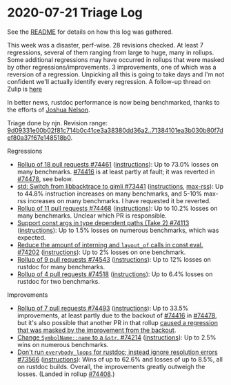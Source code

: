 # 2020-07-21 Triage Log

See the [README](README.md) for details on how this log was gathered.

This week was a disaster, perf-wise. 28 revisions checked. At least 7
regressions, several of them ranging from large to huge, many in rollups. Some
additional regressions may have occurred in rollups that were masked by other
regressions/improvements. 3 improvements, one of which was a reversion of a
regression. Unpicking all this is going to take days and I'm not confident
we'll actually identify every regression. A follow-up thread on Zulip is
[here](https://rust-lang.zulipchat.com/#narrow/stream/247081-t-compiler.2Fperformance/topic/Follow-up.20to.20the.20bad.20perf.20triage.20of.202020-07-21)

In better news, rustdoc performance is now being benchmarked, thanks to the
efforts of [Joshua Nelson](https://github.com/rust-lang/rustc-perf/pull/675).

Triage done by njn. Revision range: [9d09331e00b02f81c714b0c41ce3a38380dd36a2..71384101ea3b030b80f7def80a37f67e148518b0](https://perf.rust-lang.org/?start=9d09331e00b02f81c714b0c41ce3a38380dd36a2&end=71384101ea3b030b80f7def80a37f67e148518b0&absolute=false&stat=instructions%3Au).

Regressions
- [Rollup of 18 pull requests #74461](https://github.com/rust-lang/rust/pull/74461#issuecomment-660492867)
  ([instructions](https://perf.rust-lang.org/compare.html?start=39d5a61f2e4e237123837f5162cc275c2fd7e625&end=d3df8512d2c2afc6d2e7d8b5b951dd7f2ad77b02&stat=instructions:u)):
  Up to 73.0% losses on many benchmarks.
  [#74416](https://github.com/rust-lang/rust/pull/74416#issuecomment-660545238)
  is at least partly at fault; it was reverted in
  [#74478](https://github.com/rust-lang/rust/pull/74478), see below.
- [std: Switch from libbacktrace to gimli #73441](https://github.com/rust-lang/rust/pull/73441#issuecomment-660881380)
  ([instructions](https://perf.rust-lang.org/compare.html?start=7d31ffc1ac9e9ea356e896e63307168a64501b9d&end=1fa54ad9680cc82e7301f8ed4e9b7402dfd6ce0e&stat=instructions:u),
   [max-rss](https://perf.rust-lang.org/compare.html?start=7d31ffc1ac9e9ea356e896e63307168a64501b9d&end=1fa54ad9680cc82e7301f8ed4e9b7402dfd6ce0e&stat=max-rss)):
  Up to 44.8% instruction increases on many benchmarks, and 5-10% max-rss increases on many benchmarks. I have requested it be reverted.
- [Rollup of 11 pull requests #74468](https://github.com/rust-lang/rust/pull/74468#issuecomment-661371815)
  ([instructions](https://perf.rust-lang.org/compare.html?start=d3df8512d2c2afc6d2e7d8b5b951dd7f2ad77b02&end=7d31ffc1ac9e9ea356e896e63307168a64501b9d&stat=instructions:u)):
  Up to 10.2% losses on many benchmarks. Unclear which PR is responsible.
- [Support const args in type dependent paths (Take 2) #74113](https://github.com/rust-lang/rust/pull/74113#issuecomment-661470398)
  ([instructions](https://perf.rust-lang.org/compare.html?start=d9e8d6290745a65025a3e082aea72fbe372292c6&end=7e11379f3b4c376fbb9a6c4d44f3286ccc28d149&stat=instructions:u)):
  Up to 1.5% losses on numerous benchmarks, which was expected.
- [Reduce the amount of interning and `layout_of` calls in const eval. #74202](https://github.com/rust-lang/rust/pull/74202#issuecomment-661475728)
  ([instructions](https://perf.rust-lang.org/compare.html?start=4cd0ee9343da86d9770bf0a514a682d240e0dce8&end=125c58caebc67c32ec45ac6c0581b596fd532082&stat=instructions:u)):
  Up to 2% losses on one benchmark.
- [Rollup of 9 pull requests #74543](https://github.com/rust-lang/rust/pull/74543#issuecomment-661507295)
  ([instructions](https://perf.rust-lang.org/compare.html?start=2c21a6f3a8b1c75c444b87fde5116853383b3fbd&end=891e6fee572009ff2be4d4057fb33483610c36a7&stat=instructions:u)):
  Up to 12% losses on rustdoc for many benchmarks.
- [Rollup of 4 pull requests #74518](https://github.com/rust-lang/rust/pull/74518#issuecomment-661498214)
  ([instructions](https://perf.rust-lang.org/compare.html?start=48036804d2bc461b243c5d291b850e44bcca68ef&end=d7f94516345a36ddfcd68cbdf1df835d356795c3&stat=instructions:u)):
  Up to 6.4% losses on rustdoc for two benchmarks.

Improvements
- [Rollup of 7 pull requests #74493](https://github.com/rust-lang/rust/pull/74493#issuecomment-661521298)
  ([instructions](https://perf.rust-lang.org/compare.html?start=1fa54ad9680cc82e7301f8ed4e9b7402dfd6ce0e&end=0701419e96d94e5493c7ebfcecb66511ab0aa778&stat=instructions:u)):
  Up to 33.5% improvements, at least partly due to the backout of
  [#74416](https://github.com/rust-lang/rust/pull/74416) in
  [#74478](https://github.com/rust-lang/rust/pull/74478), but it's also
  possible that another PR in that rollup [caused a regression that was masked
  by the improvement from the backout](https://github.com/rust-lang/rust/pull/74493#issuecomment-661521298).
- [Change `SymbolName::name` to a `&str`. #74214](https://github.com/rust-lang/rust/pull/74214#issuecomment-661459141)
  ([instructions](https://perf.rust-lang.org/compare.html?start=c714eae0e3b4ba263c193d54f6e46bb9a1feb2cc&end=d9e8d6290745a65025a3e082aea72fbe372292c6&stat=instructions:u)):
  Up to 2.5% wins on numerous benchmarks.
- [Don't run `everybody_loops` for rustdoc; instead ignore resolution errors #73566](https://github.com/rust-lang/rust/pull/73566#issuecomment-661484787)
  ([instructions](https://perf.rust-lang.org/compare.html?start=6ee1b62c811a6eb68d6db6dfb91f66a49956749b&end=5c9e5df3a097e094641f16dab501ab1c4da10e9f&stat=instructions:u)):
  Wins of up to 62.6% and losses of up to 8.5%, all on rustdoc builds. Overall,
  the improvements greatly outweigh the losses. (Landed in rollup
  [#74408](https://github.com/rust-lang/rust/pull/74408).)
